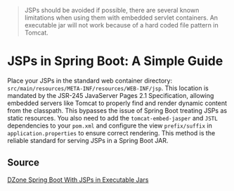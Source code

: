 > JSPs should be avoided if possible, there are several known limitations when using them with embedded servlet containers.
> An executable jar will not work because of a hard coded file pattern in Tomcat.

# JSPs in Spring Boot: A Simple Guide
Place your JSPs in the standard web container directory: `src/main/resources/META-INF/resources/WEB-INF/jsp`. 
This location is mandated by the JSR-245 JavaServer Pages 2.1 Specification, allowing embedded servers like Tomcat to properly find and render dynamic content from the classpath. 
This bypasses the issue of Spring Boot treating JSPs as static resources. You also need to add the `tomcat-embed-jasper` and `JSTL` dependencies to your `pom.xml` and configure the 
view `prefix/suffix` in `application.properties` to ensure correct rendering. This method is the reliable standard for serving JSPs in a Spring Boot JAR.

## Source
[DZone Spring Boot With JSPs in Executable Jars](https://dzone.com/articles/spring-boot-with-jsps-in-executable-jars-1)
